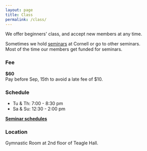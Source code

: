```yaml
---
layout: page
title: Class
permalink: /class/
---
```


We offer beginners' class, and accept new members at any time.

Sometimes we hold [seminars](/seminar/) at Cornell or go to other seminars.  
Most of the time our members get funded for seminars.

### Fee
**$60**  
Pay before Sep, 15th to avoid a late fee of $10.

### Schedule
- Tu & Th: 7:00 - 8:30 pm
- Sa & Su: 12:30 - 2:00 pm

**[Seminar schedules](/seminar/)**

### Location
Gymnastic Room at 2nd floor of Teagle Hall.
